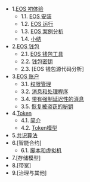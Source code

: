 * 1.[EOS 初体验](01.0.md)
 	- 1.1. [EOS 安装](01.1.md)
 	- 1.2. [EOS 运行](01.2.md)
 	- 1.3. [EOS 案例分析](01.3.md)
 	- 1.4. [小结](01.4.md)
* 2.[EOS 钱包](02.0.md)
 	- 2.1. [EOS 钱包工具](02.1.md)
 	- 2.2. [钱包密钥](02.2.md)
 	- 2.3. [EOS 钱包源代码分析]
* 3.[EOS 账户](03.0.md)
 	- 3.1. [权限管理](03.1.md)
 	- 3.2. [消息和处理程序](03.2.md)
 	- 3.4. [带有强制延迟性的消息](03.4.md)
 	- 3.5. [恢复被盗窃的秘钥](03.5.md)
* 4.[Token](04.0.md)
 	- 4.1. [简介](04.1.md)
 	- 4.2. [Token模型](04.2.md)
* 5.[共识算法]()
* 6.[智能合约]
 	- 6.1. [脚本和虚拟机](06.1.md)
* 7.[存储模型]
* 8.[带宽]
* 9.[治理与其他]




